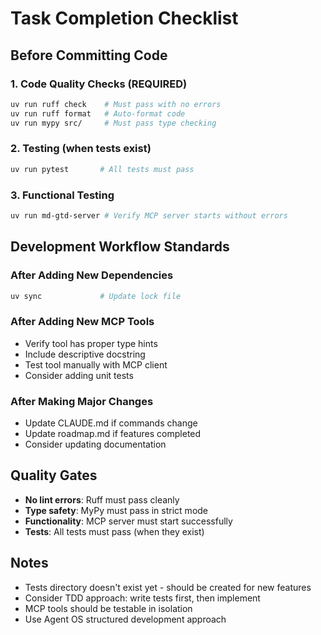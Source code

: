 # Task Completion Checklist

## Before Committing Code

### 1. Code Quality Checks (REQUIRED)
```bash
uv run ruff check    # Must pass with no errors
uv run ruff format   # Auto-format code
uv run mypy src/     # Must pass type checking
```

### 2. Testing (when tests exist)
```bash
uv run pytest       # All tests must pass
```

### 3. Functional Testing
```bash
uv run md-gtd-server # Verify MCP server starts without errors
```

## Development Workflow Standards

### After Adding New Dependencies
```bash
uv sync             # Update lock file
```

### After Adding New MCP Tools
- Verify tool has proper type hints
- Include descriptive docstring
- Test tool manually with MCP client
- Consider adding unit tests

### After Making Major Changes
- Update CLAUDE.md if commands change
- Update roadmap.md if features completed
- Consider updating documentation

## Quality Gates
- **No lint errors**: Ruff must pass cleanly
- **Type safety**: MyPy must pass in strict mode
- **Functionality**: MCP server must start successfully
- **Tests**: All tests must pass (when they exist)

## Notes
- Tests directory doesn't exist yet - should be created for new features
- Consider TDD approach: write tests first, then implement
- MCP tools should be testable in isolation
- Use Agent OS structured development approach
